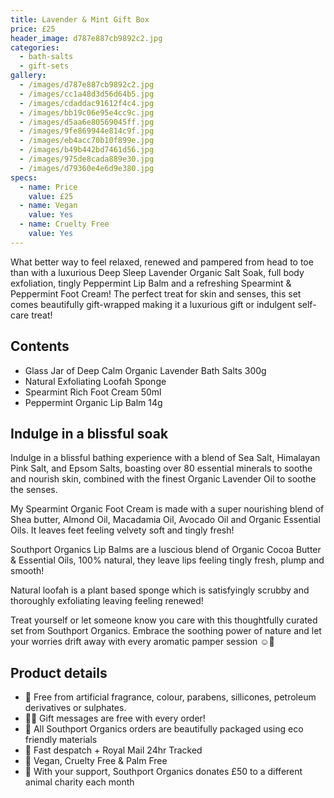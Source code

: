 ```yaml
---
title: Lavender & Mint Gift Box
price: £25
header_image: d787e887cb9892c2.jpg
categories:
  - bath-salts
  - gift-sets
gallery:
  - /images/d787e887cb9892c2.jpg
  - /images/cc1a48d3d56d64b5.jpg
  - /images/cdaddac91612f4c4.jpg
  - /images/bb19c06e95e4cc9c.jpg
  - /images/d5aa6e80569045ff.jpg
  - /images/9fe869944e814c9f.jpg
  - /images/eb4acc70b10f899e.jpg
  - /images/b49b442bd7461d56.jpg
  - /images/975de8cada889e30.jpg
  - /images/d79360e4e6d9e380.jpg
specs:
  - name: Price
    value: £25
  - name: Vegan
    value: Yes
  - name: Cruelty Free
    value: Yes
---
```


What better way to feel relaxed, renewed and pampered from head to toe than with a luxurious Deep Sleep Lavender Organic Salt Soak, full body exfoliation, tingly Peppermint Lip Balm and a refreshing Spearmint & Peppermint Foot Cream!
The perfect treat for skin and senses, this set comes beautifully gift-wrapped making it a luxurious gift or indulgent self-care treat!

## Contents

- Glass Jar of Deep Calm Organic Lavender Bath Salts 300g
- Natural Exfoliating Loofah Sponge
- Spearmint Rich Foot Cream 50ml
- Peppermint Organic Lip Balm 14g

## Indulge in a blissful soak

Indulge in a blissful bathing experience with a blend of Sea Salt, Himalayan Pink Salt, and Epsom Salts, boasting over 80 essential minerals to soothe and nourish skin, combined with the finest Organic Lavender Oil to soothe the senses.

My Spearmint Organic Foot Cream is made with a super nourishing blend of Shea butter, Almond Oil, Macadamia Oil, Avocado Oil and Organic Essential Oils. It leaves feet feeling velvety soft and tingly fresh!

Southport Organics Lip Balms are a luscious blend of Organic Cocoa Butter & Essential Oils, 100% natural, they leave lips feeling tingly fresh, plump and smooth!

Natural loofah is a plant based sponge which is satisfyingly scrubby and thoroughly exfoliating leaving feeling renewed!

Treat yourself or let someone know you care with this thoughtfully curated set from Southport Organics. Embrace the soothing power of nature and let your worries drift away with every aromatic pamper session ☺️🛁

## Product details

- 🍊 Free from artificial fragrance, colour, parabens, sillicones, petroleum derivatives or sulphates.
- ✍🏼 Gift messages are free with every order!
- 🌿 All Southport Organics orders are beautifully packaged using eco friendly materials
- 📮 Fast despatch + Royal Mail 24hr Tracked
- 🐰 Vegan, Cruelty Free & Palm Free
- 🐾 With your support, Southport Organics donates £50 to a different animal charity each month
